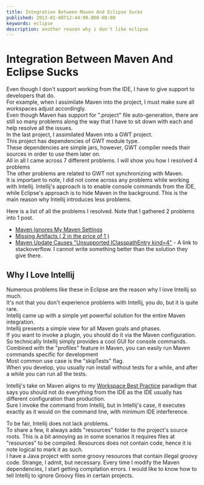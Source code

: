 ```yaml
---
title: Integration Between Maven And Eclipse Sucks
published: 2013-01-08T12:44:00.000-08:00
keywords: eclipse
description: another reason why i don't like eclipse
---
```


<div class="mograblog" dir="ltr" style="text-align: left;" trbidi="on">

# Integration Between Maven And Eclipse Sucks

<div>

Even though I don't support working from the IDE, I have to give support to developers that do.  
For example, when I assimilate Maven into the project, I must make sure all workspaces adjust accordingly.  
Even though Maven has support for ".project" file auto-generation, there are still so many problems along the way that I have to sit down with each and help resolve all the issues.  
In the last project, I assimilated Maven into a GWT project.  
This project has dependencies of GWT module type.  
These dependencies are simple jars, however, GWT compiler needs their sources in order to use them later on.  
All in all I came across 7 different problems. I will show you how I resolved 4 problems  
The other problems are related to GWT not synchronizing with Maven.  
It is important to note, I did not come across any problems while working with Intellij. Intellij's approach is to enable console commands from the IDE, while Eclipse's approach is to hide Maven in the background. This is the main reason why Intellij introduces less problems.

Here is a list of all the problems I resolved. Note that I gathered 2 problems into 1 post.

*   [Maven Ignores My Maven Settings](/2012/12/eclipse-ignores-maven-settings.html "Maven Ignores My Maven Settings")
*   [Missing Artifacts ( 2 in the price of 1 )](/2013/01/troubleshooting-missing-artifact-in.html "Missing Artifacts")
*   [Maven Update Causes "Unsupported IClasspathEntry kind=4"](http://stackoverflow.com/questions/10564684/how-to-fix-error-updating-maven-project-unsupported-iclasspathentry-kind-4 "stack overflow thread about iclasspathentry kind 4") - A link to stackoverflow. I cannot write something better than the solution they give there.

## Why I Love Intellij

Numerous problems like these in Eclipse are the reason why I love Intellij so much.  
It's not that you don't experience problems with Intellij, you do, but it is quite rare.  
Intellij came up with a simple yet powerful solution for the entire Maven integration.  
Intellij presents a simple view for all Maven goals and phases.  
If you want to invoke a plugin, you should do it via the Maven configuration.  
So technically Intellij simply provides a cool GUI for console commands.  
Combined with the "profiles" feature in Maven, you can easily run Maven commands specific for development  
Most common use case is the "skipTests" flag.  
When you develop, you usually run install without tests for a while, and after a while you can run all the tests.  

Intellij's take on Maven aligns to my [Workspace Best Practice](/2012/12/proper-workspace-1.html "Workspace Best Practice Part 1") paradigm that says you should not do everything from the IDE as the IDE usually has different configuration than production.  
Sure I invoke the command from Intellij, but in Intellij's case, it executes exactly as it would on the command line, with minimum IDE interference.

To be fair, Intellij does not lack problems.  
To share a few, it always adds "resources" folder to the project's source roots. This is a bit annoying as in some scenarios it requires files at "resources" to be compiled. Resources does not contain code, hence it is note logical to mark it as such.  
I have a Java project with some groovy resources that contain illegal groovy code. Strange, I admit, but necessary. Every time I modify the Maven dependencies, I start getting compilation errors. I would like to know how to tell Intellij to ignore Groovy files in certain projects.

</div>

</div>